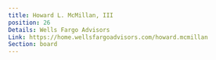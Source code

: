 ```yaml
---
title: Howard L. McMillan, III
position: 26
Details: Wells Fargo Advisors
Link: https://home.wellsfargoadvisors.com/howard.mcmillan
Section: board
---
```


